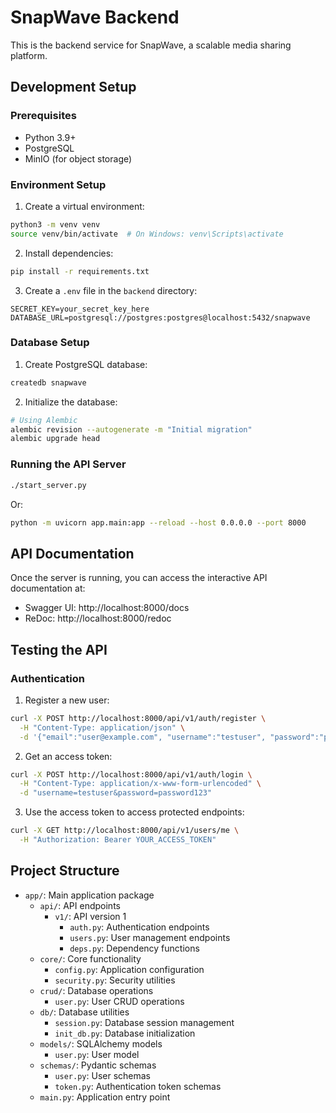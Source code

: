 # SnapWave Backend

This is the backend service for SnapWave, a scalable media sharing platform.

## Development Setup

### Prerequisites

- Python 3.9+
- PostgreSQL
- MinIO (for object storage)

### Environment Setup

1. Create a virtual environment:

```bash
python3 -m venv venv
source venv/bin/activate  # On Windows: venv\Scripts\activate
```

2. Install dependencies:

```bash
pip install -r requirements.txt
```

3. Create a `.env` file in the `backend` directory:

```
SECRET_KEY=your_secret_key_here
DATABASE_URL=postgresql://postgres:postgres@localhost:5432/snapwave
```

### Database Setup

1. Create PostgreSQL database:

```bash
createdb snapwave
```

2. Initialize the database:

```bash
# Using Alembic
alembic revision --autogenerate -m "Initial migration"
alembic upgrade head
```

### Running the API Server

```bash
./start_server.py
```

Or:

```bash
python -m uvicorn app.main:app --reload --host 0.0.0.0 --port 8000
```

## API Documentation

Once the server is running, you can access the interactive API documentation at:

- Swagger UI: http://localhost:8000/docs
- ReDoc: http://localhost:8000/redoc

## Testing the API

### Authentication

1. Register a new user:

```bash
curl -X POST http://localhost:8000/api/v1/auth/register \
  -H "Content-Type: application/json" \
  -d '{"email":"user@example.com", "username":"testuser", "password":"password123", "full_name":"Test User"}'
```

2. Get an access token:

```bash
curl -X POST http://localhost:8000/api/v1/auth/login \
  -H "Content-Type: application/x-www-form-urlencoded" \
  -d "username=testuser&password=password123"
```

3. Use the access token to access protected endpoints:

```bash
curl -X GET http://localhost:8000/api/v1/users/me \
  -H "Authorization: Bearer YOUR_ACCESS_TOKEN"
```

## Project Structure

- `app/`: Main application package
  - `api/`: API endpoints
    - `v1/`: API version 1
      - `auth.py`: Authentication endpoints
      - `users.py`: User management endpoints
      - `deps.py`: Dependency functions
  - `core/`: Core functionality
    - `config.py`: Application configuration
    - `security.py`: Security utilities
  - `crud/`: Database operations
    - `user.py`: User CRUD operations
  - `db/`: Database utilities
    - `session.py`: Database session management
    - `init_db.py`: Database initialization
  - `models/`: SQLAlchemy models
    - `user.py`: User model
  - `schemas/`: Pydantic schemas
    - `user.py`: User schemas
    - `token.py`: Authentication token schemas
  - `main.py`: Application entry point
